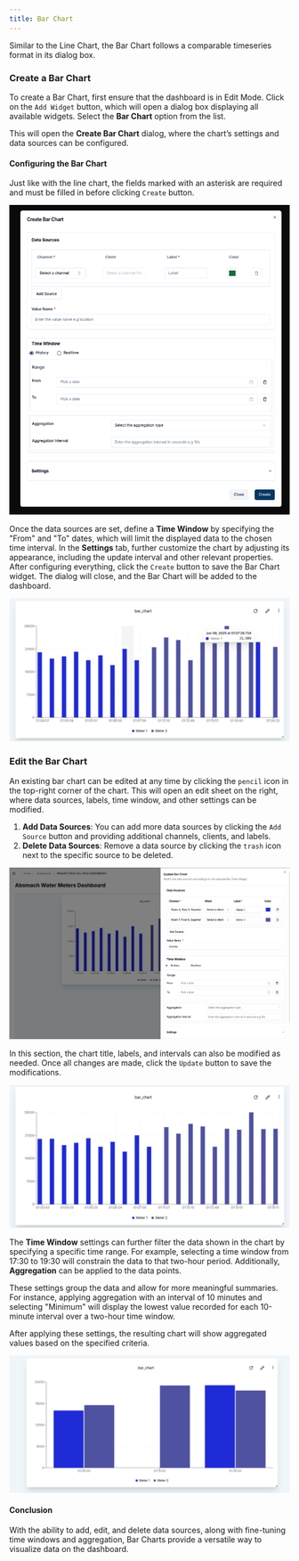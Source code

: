 ```yaml
---
title: Bar Chart
---
```



Similar to the Line Chart, the Bar Chart follows a comparable timeseries format in its dialog box.

### Create a Bar Chart

To create a Bar Chart, first ensure that the dashboard is in Edit Mode.
Click on the `Add Widget` button, which will open a dialog box displaying all available widgets.
Select the **Bar Chart** option from the list.

This will open the **Create Bar Chart** dialog, where the chart’s settings and data sources can be configured.

#### Configuring the Bar Chart

Just like with the line chart, the fields marked with an asterisk are required and must be filled in before clicking `Create` button.

![Create Bar Chart](../img/dashboards/create-barchart.png)

Once the data sources are set, define a **Time Window** by specifying the "From" and "To" dates, which will limit the displayed data to the chosen time interval.
In the **Settings** tab, further customize the chart by adjusting its appearance, including the update interval and other relevant properties.
After configuring everything, click the `Create` button to save the Bar Chart widget.
The dialog will close, and the Bar Chart will be added to the dashboard.

![Created Bar Chart](../img/dashboards/new-barchart.png)

### Edit the Bar Chart

An existing bar chart can be edited at any time by clicking the `pencil` icon in the top-right corner of the chart. This will open an edit sheet on the right, where data sources, labels, time window, and other settings can be modified.


1. **Add Data Sources**: You can add more data sources by clicking the `Add Source` button and providing additional channels, clients, and labels.
2. **Delete Data Sources**: Remove a data source by clicking the `trash` icon next to the specific source to be deleted.

![Edit Bar Chart](../img/dashboards/edit-barchart.png)

In this section, the chart title, labels, and intervals can also be modified as needed.
Once all changes are made, click the `Update` button to save the modifications.

![Edited Bar Chart](../img/dashboards/edited-barchart.png)

The **Time Window** settings can further filter the data shown in the chart by specifying a specific time range.
For example, selecting a time window from 17:30 to 19:30 will constrain the data to that two-hour period.
Additionally, **Aggregation** can be applied to the data points.

These settings group the data and allow for more meaningful summaries.
For instance, applying aggregation with an interval of 10 minutes and selecting "Minimum" will display the lowest value recorded for each 10-minute interval over a two-hour time window.

After applying these settings, the resulting chart will show aggregated values based on the specified criteria.

![Aggregated Bar Chart](../img/dashboards/min-barchart.png)

#### **Conclusion**

With the ability to add, edit, and delete data sources, along with fine-tuning time windows and aggregation, Bar Charts provide a versatile way to visualize data on the dashboard.
